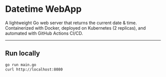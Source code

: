 # Datetime WebApp

A lightweight Go web server that returns the current date & time.  
Containerized with Docker, deployed on Kubernetes (2 replicas), and automated with GitHub Actions CI/CD.

---

## Run locally
```bash
go run main.go
curl http://localhost:8080
